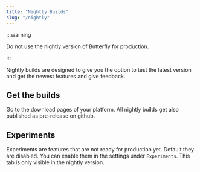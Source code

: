 ```yaml
---
title: "Nightly Builds"
slug: "/nightly"
---
```


:::warning

Do not use the nightly version of Butterfly for production.

:::

Nightly builds are designed to give you the option to test the latest version and get the newest features
and give feedback.

## Get the builds

Go to the download pages of your platform.
All nightly builds get also published as pre-release on github.

## Experiments

Experiments are features that are not ready for production yet.
Default they are disabled. You can enable them in the settings under `Experiments`.
This tab is only visible in the nightly version.
